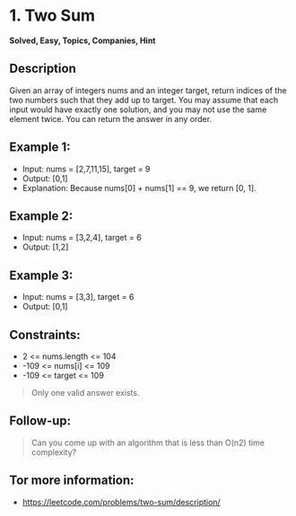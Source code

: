 # 1. Two Sum

**Solved, Easy, Topics, Companies, Hint**

## Description
Given an array of integers nums and an integer target, return indices of the two numbers such that they add up to target.
You may assume that each input would have exactly one solution, and you may not use the same element twice.
You can return the answer in any order.

## Example 1:

- Input: nums = [2,7,11,15], target = 9
- Output: [0,1]
- Explanation: Because nums[0] + nums[1] == 9, we return [0, 1].

## Example 2:

- Input: nums = [3,2,4], target = 6
- Output: [1,2]

## Example 3:

- Input: nums = [3,3], target = 6
- Output: [0,1]

## Constraints:

- 2 <= nums.length <= 104
- -109 <= nums[i] <= 109
- -109 <= target <= 109
> Only one valid answer exists.


## Follow-up: 
> Can you come up with an algorithm that is less than O(n2) time complexity?

## Tor more information:
- https://leetcode.com/problems/two-sum/description/
